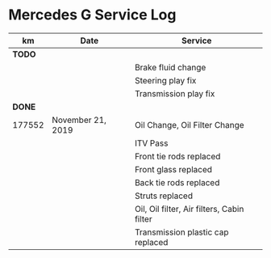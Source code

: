 # Mercedes G Service Log

| km       | Date              | Service                                    |
| -------- | ----------------- | ------------------------------------------ |
| **TODO** |
|          |                   | Brake fluid change                         |
|          |                   | Steering play fix                          |
|          |                   | Transmission play fix                      |
| **DONE** |
| 177552   | November 21, 2019 | Oil Change, Oil Filter Change              |
|          |                   | ITV Pass                                   |
|          |                   | Front tie rods replaced                    |
|          |                   | Front glass replaced                       |
|          |                   | Back tie rods replaced                     |
|          |                   | Struts replaced                            |
|          |                   | Oil, Oil filter, Air filters, Cabin filter |
|          |                   | Transmission plastic cap replaced          |